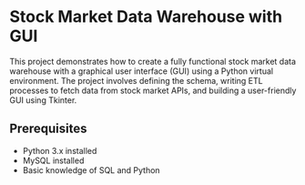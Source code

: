 # Stock Market Data Warehouse with GUI

This project demonstrates how to create a fully functional stock market data warehouse with a graphical user interface (GUI) using a Python virtual environment. The project involves defining the schema, writing ETL processes to fetch data from stock market APIs, and building a user-friendly GUI using Tkinter.



## Prerequisites

- Python 3.x installed
- MySQL installed
- Basic knowledge of SQL and Python

